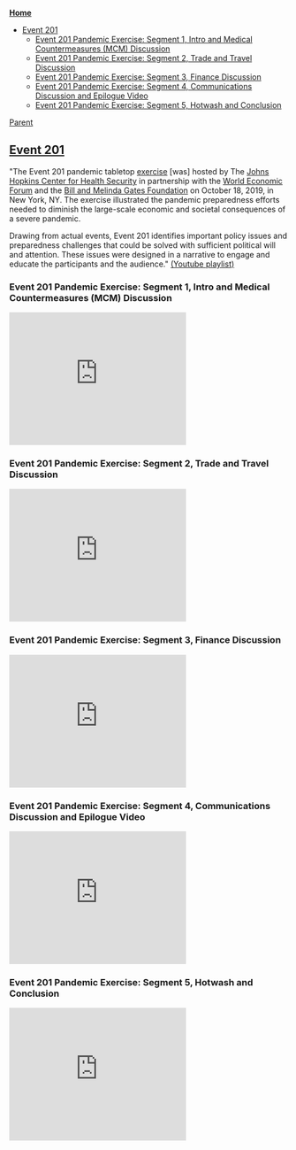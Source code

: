 <!-- START doctoc generated TOC please keep comment here to allow auto update -->
<!-- DON'T EDIT THIS SECTION, INSTEAD RE-RUN doctoc TO UPDATE -->
**[Home](#pages/blog/cv19/index)**

- [Event 201](#event-201)
  - [Event 201 Pandemic Exercise: Segment 1, Intro and Medical Countermeasures (MCM) Discussion](#event-201-pandemic-exercise-segment-1-intro-and-medical-countermeasures-mcm-discussion)
  - [Event 201 Pandemic Exercise: Segment 2, Trade and Travel Discussion](#event-201-pandemic-exercise-segment-2-trade-and-travel-discussion)
  - [Event 201 Pandemic Exercise: Segment 3, Finance Discussion](#event-201-pandemic-exercise-segment-3-finance-discussion)
  - [Event 201 Pandemic Exercise: Segment 4, Communications Discussion and Epilogue Video](#event-201-pandemic-exercise-segment-4-communications-discussion-and-epilogue-video)
  - [Event 201 Pandemic Exercise: Segment 5, Hotwash and Conclusion](#event-201-pandemic-exercise-segment-5-hotwash-and-conclusion)

<!-- END doctoc generated TOC please keep comment here to allow auto update -->

[Parent](#pages/blog/cv19/jhchs)


## [Event 201](https://www.centerforhealthsecurity.org/event201/)

"The Event 201 pandemic tabletop 
[exercise](#pages/blog/cv19/biodefense-exercises)
[was] hosted by The [Johns Hopkins 
Center for Health Security](#pages/blog/cv19/jhchs) in partnership with the 
[World Economic Forum](#pages/blog/cv19/wef) and 
the [Bill and Melinda Gates Foundation](#pages/blog/cv19/bilmel) on 
October 18, 2019, in New York, NY.  The exercise illustrated the pandemic 
preparedness efforts needed to diminish the large-scale economic and 
societal consequences of a severe pandemic.
 
Drawing from actual events, Event 201 identifies important policy issues and 
preparedness challenges that could be solved with sufficient political will 
and attention. These issues were designed in a narrative to engage and educate 
the participants and the audience." [(Youtube playlist)](https://www.youtube.com/watch?v=AoLw-Q8X174&list=PL9-oVXQX88esnrdhaiuRdXGG7XOVYB9Xm)

### Event 201 Pandemic Exercise: Segment 1, Intro and Medical Countermeasures (MCM) Discussion

<iframe width="320" height="240" src="https://www.youtube.com/embed/Vm1-DnxRiPM" frameborder="0" allow="accelerometer; autoplay; encrypted-media; gyroscope; picture-in-picture" allowfullscreen></iframe>

### Event 201 Pandemic Exercise: Segment 2, Trade and Travel Discussion

<iframe width="320" height="240" src="https://www.youtube.com/embed/QkGNvWflCNM" frameborder="0" allow="accelerometer; autoplay; encrypted-media; gyroscope; picture-in-picture" allowfullscreen></iframe>


### Event 201 Pandemic Exercise: Segment 3, Finance Discussion

<iframe width="320" height="240" src="https://www.youtube.com/embed/rWRmlumcN_s" frameborder="0" allow="accelerometer; autoplay; encrypted-media; gyroscope; picture-in-picture" allowfullscreen></iframe>


### Event 201 Pandemic Exercise: Segment 4, Communications Discussion and Epilogue Video

<iframe width="320" height="240" src="https://www.youtube.com/embed/LBuP40H4Tko" frameborder="0" allow="accelerometer; autoplay; encrypted-media; gyroscope; picture-in-picture" allowfullscreen></iframe>


### Event 201 Pandemic Exercise: Segment 5, Hotwash and Conclusion

<iframe width="320" height="240" src="https://www.youtube.com/embed/0-_FAjNSd58" frameborder="0" allow="accelerometer; autoplay; encrypted-media; gyroscope; picture-in-picture" allowfullscreen></iframe>

